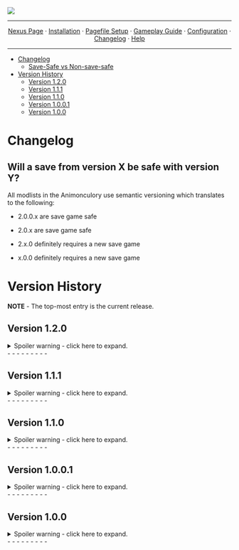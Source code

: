 <img src="https://i.imgur.com/kW90Y5Y.png" target="_blank"></a>

---

<p align="center">
  <a href="https://www.nexusmods.com/skyrimspecialedition/mods/149944">Nexus Page</a> ·
  <a href="README.md">Installation</a> ·
  <a href="PAGEFILE.md">Pagefile Setup</a> ·
  <a href="GAMEPLAY.md">Gameplay Guide</a> ·
  <a href="CONFIGURATION.md">Configuration</a> ·
  <a href="CHANGELOG.md">Changelog</a> ·
  <a href="HELP.md">Help</a>
</p>

---

- [Changelog](#changelog)
  - [Save-Safe vs Non-save-safe](#will-a-save-from-version-x-be-safe-with-version-y)
- [Version History](#version-history)
  - [Version 1.2.0](#version-120)
  - [Version 1.1.1](#version-111)
  - [Version 1.1.0](#version-110)
  - [Version 1.0.0.1](#version-1001)
  - [Version 1.0.0](#version-100)

# Changelog

## Will a save from version X be safe with version Y?

All modlists in the Animonculory use semantic versioning which translates to the following:

- 2.0.0.x are save game safe

- 2.0.x are save game safe

- 2.x.0 definitely requires a new save game

- x.0.0 definitely requires a new save game

# Version History

**NOTE** - The top-most entry is the current release.

## Version 1.2.0

<details>
  <summary>Spoiler warning - click here to expand.</summary>


### IMPORTANT

- This is NOT be a save-safe update. You will need to start a new game.
- There are new program requirements for the list. More information can be found [https://github.com/Lost-Outpost/Telsera/blob/main/README.md#installing-net-sdk-and-net-framework]{HERE}.
- Cheat mods have been re-added since I situated my compilation methods. Don't worry, they will be OFF by default.

### Breakdown

- Added various FDE based mods by anbeegod
- Added Configurable Commentary Rate Slider
- Added Configurable Commentary Rate Slider - Settings Loader
- Added Improvement Names Customized AE
- Added Skyrim Teas (Madgbi Edition)
- Added Gleaming Glaciers - High Quality Glacier Meshes Textures and LOD
- Added Less Free Food in Barrels and Sacks - SkyPatcher
- Added No Random Books in Crypts and Dwemer Ruins
- Added T-Pose Animal Fix by SpinPigeon
- Added Behavior Data Injector
- Added Behavior Data Injector Universal Support
- Added Combat Pathing Revolution
- Added Combat Pathing Revolution AE
- Added Vanilla Eating Animation Fixes
- Added HDT-SMP Slot 32 Fix
- Added Sky Idles
- Added Sky Idles - Settings Loader
- Added NPCs Wear Amulets of Mara PLUS
- Added Immersive Rejections
- Added Book Covers Skyrim - USSEP Update
- Added Ivy's Stendarr's Beacon Overhaul
- Added Ruins of Rkund - Overhaul
- Added Northern Scenery - Addons Patches and Fixes
- Added Luscious Mara's Eye - A Pond Overhaul
- Added Honeystrand Grove is an Actual Grove - Overhaul
- Added Redwater Brewery - An Overhaul
- Added Dawnguard - Hall of Vigilant Requirement
- Added TRX Futanari Addon NG
- Added Fair Skin Complexion
- Added Reverie - Fair Skin Complexion - Blend for TRX (I no longer procrastinated on this - hurray!)
- Added Less Generic Housecarls - Argis (Markarth)
- Added Return Aegisbane
- Added Revealing Rune
- Added Unmasking Sybille
- Added Respectful Ravyn
- Added Much Dimmer Fog and Mist
- Added AddItemMenu - Ultimate Mod Explorer (Optional Mods - OFF by default)
- Added AddItemMenu - NG (Optional Mods - OFF by default)
- Added Puzzle Pillar Auto-Solve (Optional Mods - OFF by default)
- Added Hearthfire Building for Cheats AE (Optional Mods - OFF by default)
- Added Goldenhills Plantation Free Craft (Optional Mods - OFF by default)
- Added Get Out Of My Way - Push NPCs (Optional Mods - OFF by default)
- Added Crimson Nirnroot Cheat Chest for JK's Sinderion's Field Laboratory (Optional Mods - OFF by default)
- Added Sorcerer - Scroll Enchanters in Major Cities
- Added Glorious Gradients
- Added Persistent Dragonstone
- Added RaceMenu Undress
- Added Whispers of the Daedric Princes
- Added The Standing Sound Stones
- Added Dungeon Sounds Overhaul 2
- Added Mephala Revoiced
- Added Ghostly Helgi Voice
- Added Hrothmund the Red Enhanced Voice
- Added Lower Sounding Thieves Guild Door
- Added Cathedral - Plants
- Added Cave Brazier
- Added Rally's Handcarts
- Added ElSopa HD - Dirt Blast SE
- Added Praedy's Blackreach deposits and falmer cave ceiling glow
- Added Dragon Glyphs HD - Fixed
- Added Optimized Meshes - KG's Fences
- Added Better Female Elks
- Added HD Reworked Shellbug
- Added Skeever Tail HD
- Added Netch HD
- Added Silt Strider HD
- Added Ash Hopper HD
- Added 4K Warthog
- Added EMPEROR - Giant Crab Overhaul
- Added Less Ghostly Emperor Crab
- Added Shroom Beetles
- Added Shroom Beetles - ENB Glow
- Added Shroom Beetles - Loot Edit and CC Additions
- Added Cannibal Draugr on Solstheim
- Added Salt and Wind - KS Hairdos - Update
- Added Nordic Farmfield Stonewalls
- Added Realistic AI Detection (RAID) - Lite
- Added The Pigeon's Nest
- Added Better Blended Mushrooms Fix
- Added Snowy Ships for Snowy Regions
- Added Snowy Carts for Snowy Regions
- Added Snowy Surfaces Sound Collision and Aesthetics
- Added Hawk Patch - BOS Remake
- Added Slightly Better Nordic Henges
- Added CC Bittercup - Tweaks and Enhancements
- Added Tamrielic Distribution - More Distribution
- Added Actually Useful Butter Churns - BOS
- Added More Sensible Quartermasters
- Added Assorted Vampire Fixes and Tweaks
- Added MM - Real Cows
- Added Save The Shellbugs
- Added Hearthfire Multiple Adoptions
- Added Honorhall Orphanage Bugfixes and Expansion
- Added Hearthfire Multiple Adoptions Expanded
- Added Skyfall's COTN Falkreath Reshaped
- Added Tiny but Useful - Yet Another Patch Hub
- Added Finding Derkeethus
- Added Finding Derkeethus - compatibility patches
- Added Finding Derkeethus Duplicate FormID Fix
- Added Runic Dawnguard - Separated Lost Relic Questline
- Added Balamath - Ayleid Ruin Dungeon
- Added Hammet's Folly - AE
- Added Shor's Stone Scenes Restored - Cut Content Restoration
- Added Village of the Skaal
- Added Gonzeh - Shor's Stone Overhaul
- Added Deadly Dragon Lair Locations - AIO
- Added Deadly Dragon Lairs - Patch Collection
- Added JK's Riverwood Trader
- Added JK's Dragonsreach
- Added JK's Blue Palace
- Added JK's Palace of the Kings
- Added JK's Mistveil Keep
- Added JK's Understone Keep
- Added Myrwatch Statics
- Added Tundra Homestead Stability
- Added Hendraheim Hall Stability
- Added Static Shadowfoot Sanctum
- Added Static Bloodchill Manor (Child Bedroom Version)
- Added Goldenhills Plantation - A Few Tweaks
- Added FabiRai's Ivarstead VCO - Vanilla City Overhaul
- Added FabiRai's Karthwasten VCO - Vanilla City Overhaul
- Added Blended Roads Optimized Meshes (Really Blended)
- Added Skyrim Remastered - Glaciers and Ice
- Added Icy Cave Remaster - Ice Material Patch
- Added Berrybog's Blackreach Bush
- Added Drengin's Blue Palace - Mesh Only Replacer
- Added FYX - Smooth Wells
- Added FYX - Windhelm Stable Roof
- Added FYX - Eastern Empire Company Building
- Added Whiterun Doors and Gate 2K
- Added Mora Tapinella 4k
- Added Iconic's Weathered Dragonstone Retexture (4K-2K)
- Added Weathered Apiary Texture - 8K - 4K - 2K
- Added Weathered Barrels Retexture (SMIM - BOS)
- Added Weathered Dark Elf Furniture Retexture - 4K-2K
- Added Solstheim Objects SMIMed - High Poly Dark Elf Furniture
- Added Reasonably Round Dunmer Lanterns - High Poly Meshes - ENB Light
- Added Better Windhelm Ground Meshes - My fixes
- Added Sconces of Skyrim - Markarth and Dwemer Braziers Improved
- Added Pandorable's Wicked Witches - Illia Selveni
- Added Pandorable's Heroes of Sovngarde
- Added Lalup's NPCs - Creation Club
- Added Cynn's Breezehome
- Added Cynn's Honeyside Redone
- Added Cynn's Proudspire Manor
- Added Cynn's Vlindrel Hall
- Added HS Player Homes - Hjerim
- Added HS Player Homes - Severin Manor
- Added Kynesgrove Burial Site Graveyard
- Added Lore Friendly Whiterun Walls
- Added YETI - High Hrothgar Troll Den
- Added Sym's Dead Men's Respite
- Added Blackreach Improved
- Added Dwemer Elevator Lights
- Added Riften Detour
- Added Fish Plaque Fixes and Improvements
- Added Bellyaches Animal and Creature Pack Revamp
- Added Skyking Signs
- Added Rally's Blackreach Mushrooms
- Added ENB Light Detection Fix
- Added ENB Lights For Effect Shaders
- Added Particle Lights for ENB - Riekling Outposts
- Added Particle Lights for ENB - Falmer Things
- Added Particle Lights for ENB - Shellbug
- Added Less Distracting Blowing Snow Effects for ENB Particle Patch
- Added Creation Club Basket Distribution - Base Object Swapper (BOS) (Forgotten Retex Project Patch)
- Added Better Optimized and Fixed Riften Meshes
- Added Sleeveless Dawnguard Light Armor - Broken First Person Mesh Fix.
- Added Vanaheimr - Farmhouses
- Added Numinous Nord Ruins - Complex Parallax Nordic Dungeon Retexture 8K 4K 2K
- Added Sole Purpose for OStim Standalone
- Added MilK's BDG for OStim Standalone
- Added OSex Animations AE
- Added OSex Pack Bad Girls of Skyrim
- Added OSex Pack Bad Boys of Skyrim
- Added OSex Pack Dual Wield
- Added OSex Pack Wizard Sex
- Added OSex Attire AE
- Added OStim OSex Animations Port
- Added Riverbord Solitude - Complex Parallax Texture Overhaul 4k-2k
- Added Rally's Manhole of Solitude
- Added Solitude Clover to Ivy Replacer 2K
- Added Hadvar Cart Crash Fix
- Added Blary's Booksets - Optimized
- Added Voiced Narrative - Farming (Creation Club)
- Added Enhanced Lights and FX
- Added ELFX Shadows
- Added ELFX Shadows - Official Patches Hub
- Added ELFX Shadows My Patches
- Added ELFX - Hearthfire Light Addon
- Added ELFX Shadows - AE Patch
- Added ELFX Cave Cliff Mesh Fix
- Added ELFX or LUX - Myrwatch Mesh Patch
- Added ELFX Subtle Candle Smoke
- Added High Poly Blackreach Mushrooms - ELFX Patch
- Added Luminosity Lighting Overhaul - The Cathedral Concept
- Added Ambient Templates for Lighting Mods (Optional Mods - OFF by default)
- Updated BodySlide and Outfit Studio
- Updated Creation Kit Platform Extended for Skyrim
- Updated The Whispering Door - Quest Expansion
- Updated Hammet Dungeon Pack 1 SE
- Updated Hammet Dungeon Pack 2 SE
- Updated Hammet's Dungeon Pack 1 - Unique Rewards by Xtudo SE
- Updated Foamimi's Misc NPC Visual Overhaul
- Updated Joseb 2.0 - BodySlide Preset for HIMBO v5
- Updated Lovemaking Compendium for OStim Standalone
- Updated Ostim Standalone Sound Overhaul
- Updated You Got Caught for OStim SA - Cheating And Public Lewdness Reactions
- Updated Stress and Fear - A Dynamic Sanity System
- Updated powerofthree's Papyrus Extender
- Updated powerofthree's Tweaks
- Updated Imperial Armors and Weapons Retexture SE
- Updated Xavbio Cubemap Patch Hub (3BA - HIMBO)
- Updated Xavbio Armors Collection - HIMBO V5 Refits
- Updated Xavbio Armors - 3BA patch
- Updated Stalhrim Refrozen Patch Hub (3BA - BHUNP - HIMBO)
- Updated Enhanced Rocks and Mountains - Fix and Addon
- Updated Particle Patch
- Updated SkyPatcher
- Updated Conditional Expressions - Subtle Face Animations
- Updated Conditional Expressions Extended
- Updated Dynamic Interior Ambient Lighting (DIAL)
- Updated Pandora Behaviour Engine Plus
- Updated Unofficial Skyrim Special Edition Patch - USSEP
- Updated Unofficial Skyrim Modder's Patch (USMP)
- Updated Navigator - Navmesh Fixes
- Updated Locked Vein Activation Fix
- Updated RaceMenu OverlayFix and Various Mod Fixes
- Updated Mundus - A Standing Stone Overhaul
- Updated Blade and Blunt - A Combat Overhaul
- Updated Nilheim - Misc Quest Expansion
- Updated Snowy Standing Stones for Snowy Regions
- Updated Serana Dialogue Expansion
- Updated Snazzy Interiors Patch Collection
- Updated SSE Engine Fixes (skse64 plugin)
- Updated Windhelm Objects SMIMed
- Updated Rare Curios - Bolts Expanded
- Updated Better Civil War Guards SPID
- Updated Lightened Skyrim - Base Object Swapper edition
- Updated OComfort - OStim Romance Fork
- Updated Snazzy Solitude AIO
- Updated Assorted Mesh Fixes
- Updated Embers XD
- Updated Stretched Snow Begone Definitive Edition
- Updated Natural Waterfalls
- Updated Various Landscape Fixes For Grass Mods Patches
- Updated Simple Snow Improvements - Skyrim Fixes (BOS)
- Updated Description Framework
- Updated Nordic Stonewall Terraces
- Updated Snazzy Misc Locations
- Updated Core Impact Framework (CIF)
- Updated Housecarls Pre-Thaneship
- Updated NPCs React To Fire
- Updated Water Effects Brightness and Reflection Fix
- Updated DynDOLOD 3 Alpha
- Updated Elven Armors and Weapons Retexture SE
- Updated Menagerie - An Anniversary Edition Pet Overhaul
- Updated Stress and Fear - A Dynamic Sanity System
- Updated After the Civil War - Siege Damage Repairs
- Updated Unmarked Locations Pack - AIO
- Updated Mrf's Solitude
- Updated Photo Mode
- Updated CBBE 3BA Vanilla Outfits Redone
- Updated ACE - 3BA Refit
- Updated JK's Guild HQ Interiors Patch Collection
- Updated COTN Dawnstar - Patch Collection
- Updated COTN Morthal - Patch Collection
- Updated COTN Falkreath - Patch Collection
- Updated Voiced Narrative - Bloodchill Manor (Creation Club)
- Updated Voiced Narrative - Ghosts of the Tribunal (Creation Club)
- Updated Voiced Narrative - The Gray Cowl Returns (Creation Club)
- Updated Faithful Faces - Vanilla Hair Remake SMP - Consistency Patches
- Removed Alcoholic Lite Effects for Gourmet
- Removed More to Say
- Removed Siege at Icemoth
- Removed Siege at Icemoth - Simonrim Patch
- Removed Siege at Icemoth - Stormcrown Patch
- Removed Boethiah's Calling - Alternate Questline
- Removed Mehrunes Dagon's Shrine Unlocked - Pieces of the Past Alternate Ending
- Removed Mephala's Curse - Whispering Door Quest Addon
- Removed Redeeming Fultheim - A Blades Quest Addon
- Removed The Taste of Death - Quest Addon
- Removed Save the Dark Brotherhood
- Removed Your Choices Matter - A Dark Brotherhood Expansion
- Removed Your Choices Matter - A Dark Brotherhood Expansion - Settings Loader
- Removed Windhelm without Civil War - Jagged Crown and Thane for Non-Militants
- Removed Lighting Toolkit
- Removed HS Riverwood - Riverwood Trader
- Removed JK's The Bannered Mare - Declutter and Performance
- Removed JK's Candlehearth Hall - Declutter and Performance
- Removed JK's Bee and Barb - Declutter and Performance
- Removed JK's Sinderion's Field Laboratory - Decluttered and Improved
- Removed JK's Septimus Signus's Outpost Lite
- Removed Imperial Armors and Weapons Retexture - 3BA and HIMBO Refits
- Removed Imperial Armors and Weapons Retexture - Refit Fixes
- Removed Dynamic Things Alternative - BOS
- Removed Dynamic Things Alternative - BOS - Settings Loader
- Removed Regional Food Barrels - BOS
- Removed Soul Cairn Gravestone and Spire Sizes Randomized - Base Object Swapper
- Removed Soul Cairn Tree and Shrub Sizes Randomized - Base Object Swapper
- Removed Diamond Skin (CBBE)
- Removed Spaghetti's Palaces - AIO
- Removed Floppy Schlongs SE With Collision - SMP CBPC
- Removed Environs - Master Plugin
- Removed Environs - Riften Warehouse
- Removed Environs - Kolskeggr
- Removed Environs - Hroggar's House
- Removed Unique Reach Bridges - BOS
- Removed Simple Player Homes Improvements AIO
- Removed World Encounter Hostility Fix
- Removed WIDeadBodyCleanupScript Crash Fix
- Removed Rally's Dark Elf Furniture (High Poly - ENB Light)
- Removed Ancient Falmer Armors and Weapons Retexture
- Removed Vanilla Plus City Entrances
- Removed Hammet's Dungeon Pack 1 - Unique Rewards by Xtudo
- Removed Hammet's Dungeon Pack 2 - Unique Rewards by Xtudo
- Removed SABRECAT by Kajuan
- Removed Highland Cow HD by Pfuscher
- Removed Horker by Pfuscher
- Removed RUSTIC FROSTBITE SPIDER
- Removed Real Rabbits HD - Color Variants and High Poly Mesh
- Removed Party At The Back - Party Outfit Replacer (3BA - HIMBO)
- Removed Snazzy Interiors - Riften Black-Briar Manor - NPC
- Removed Snazzy Interiors - The Retching Netch - NPC
- Removed Edmond's Snowy Improvments for Rudys HQ Nordic Ruins
- Removed RUSTIC NORDIC MURALS
- Removed OAR - Detection Plugin
- Removed OAR - Sleeping NPCs Detector
- Removed UNDERDOG - Animations
- Removed Farmhouses of the Nords
- Removed Skyland - Solitude
- Removed Xavbio's Ancient Nord Armors Redone for 3BA
- Removed Water Effects Fix - BOS
- Removed Lux
- Removed Lux - Patch Hub
- Removed Actually Brighter Lux Templates
- Removed Tiber Septim Room Improvement - Lux Fixes
- Removed Redguard Elite Reintegration
- Removed Prisoner Cart Fix SMIM
- Removed High Poly Soul Husks
- Removed FYX - Campfire Reacts to the Wind
- Fixed incorrect condition preventing ".. (Scene Start)" from being accessible via OStim Romance.
- Fixed Rolff Stone-Fist's body from not being removed post-optional-murder.
- Fixed various flickering/missing meshes in various areas (ie. Brinewater Grotto, Glenmoril Coven, Bloodskal Barrow, Bee and Barb).
- Fixed wrong navmesh forwarding along the bridge leading into Riverwood via Riverwood Falls.
- Fixed empty hand cover with shield animation placement.
- Fixed missing bed textures in Hendraheim.
- Fixed (hopefully) the two Alik'r members from standing in the same spot forever post-quest completion.
- Fixed too dark grass in interiors + was able to re-enable the respective ENB setting impacting interior grass now that Lux is gone.
- Tweaked armor meshes so some have sleeves while others don't (still have pants).
- Tweaked animation selection via Billyy and Nibbles' OStim packs.
- Tweaked trees to be a teeny tad bigger.
- Tweaked grass selection via Freak's Flora Fields.
- Downscaled version of grass mods are now integrated by default.
- Ran BethINI on Medium + Recommended Tweaks + a few extra tweaks.
- Under Optional Mods, a new option to turn Survival Mode off by default/per new game launch is available.
- Made a boatload of custom conflict resolution patches regarding lighting, clutter, trees, etc. - phew!

</details>
- - - - - - - - -

## Version 1.1.1 

<details>
  <summary>Spoiler warning - click here to expand.</summary>


### IMPORTANT
 
- This is a save-safe update.
- You may receive a warning about missing plugins. This is safe to ignore.

### Breakdown

- Added 3BA and HIMBO Bodyslide for Imperial Armors and Weapons Retexture SE
- Added xavbio's meshes for 3BA
- Added Bloodchill Manor Entrance Fix
- Added Xavbio's Sleeved Savior's Hide - HIMBO Refit (technically already in the pack, but swapped to the Nexus version instead of my separate upload)
- Added No grass in caves
- Added optional downscaled versions of Telsera's grass setup for a performance boost.
- Updated JK's The Winking Skeever
- Updated JK's Septimus Signus's Outpost
- Updated Ryn's Skyrim patch collection
- Updated Enhanced Worldspace Maps
- Updated Xavbio Armors Collection - 3BA Refits
- Updated HIMBO - Vagina from 3BA Refit for MOXIE Skinblend
- Removed Security Overhaul SKSE - Some More Locks
- Removed Smooth Random Idle Animation
- Removed Simple Werewolf Looting
- Removed BCS - Normal Map Fix
- Fixed CTDs while selecting a hair from KS Hairdos in Racemenu.
- Fixed clipping on the female version of Ancient Draugr Armor.
- Fixed incompatibility between Skyrim Skill Uncapper and Custom Skills Framework.
- Fixed missing textures at Bloodchill Manor.
- Fixed several issues regarding interior flickering (ie. Temple of Talos, Winking Skeever).
- Fixed several issues regarding clipping objects within certain interiors (ie. Whiterun Stables, Carlotta's House).
- Fixed incorrect landscaping placement around Half Moon Creek.
- Fixed odd shadows on books.
- Fixed overly bright interior grass.
- Fixed slight background lines when using DOF.
- Fixed an incorrectly flagged ESPFE patch file, which caused Lux to move to the top of the load order.
- Tweaked Scrambled Bugs to have equipBestAmmunition set to true.
- Tweaked Scrambled Bugs to have modifyArmorWeightPerkEntryPoint set to false.
- Tweaked Skyrim Skill Uncapper to have bUseLegendarySettings set to false.
- Tweaked ENB settings to have a smidge brighter interiors.
- Unpacked some of the new BSAs from the previous update.

</details>
- - - - - - - - -

## Version 1.1.0 

<details>
  <summary>Spoiler warning - click here to expand.</summary>
  

### IMPORTANT

- This is NOT be a save-safe update. You will need to start a new game.

### Breakdown

- Added Floppy Schlongs With Collision - SMP CBPC
- Added Water Effects FIX
- Added Conjuration Limit Fix
- Added Perk Entry Point Extender
- Added Spaghetti's Cities AIO - COTN Falkreath Patch
- Added A Smelter for Falkreath - Cities of the North
- Added Smelters for Riften and Solitude (Riften Version)
- Added Favorite Things - Extended Favorites Menu for SkyUI
- Added IDRS - Improved Disabled Race Scaling
- Added Better Pelts and Hides
- Added Better Pelts and Hides - Optimized Textures
- Added Wine Bottle Refine
- Added Medieval Spirits
- Added Medieval Wines for Dungeons and Tombs - Base Object Swapper
- Added Regional Food Barrels - Base Object Swapper
- Added Night Mother
- Added Skeleton Replacer HD - DLC2 Forge Clutter Addon
- Added Xavbio Armors - 3BA patch
- Added Oh Barnacles - Nordic Barnacle Harvest Fix
- Added RUSTIC ANIMATED POTIONS and POISONS
- Added RUSTIC AZURA'S STAR
- Added Higher Poly Vanilla Horses for AE
- Added Higher Poly Vanilla Dragons
- Added Subdivide and Smooth - Vines
- Added CC Bone Colossus Skeleton Fix
- Added Better Karstaag Skull Wall
- Added Realistic Primitive Horse Breeds - Anniversary Update
- Added Frostbite Spider UV Fix
- Added Overlooked Dungeon Objects Retextures
- Added Dragonborn Ingredients
- Added Horse Shoulder Harness Retexture
- Added Caveworm Plant - Smooth Meshes
- Added Rudy HQ - More Lights for ENB - Torchbugs and Moths
- Added Rally's Butterflies Moths and Torchbugs
- Added Improved Dragonfly
- Added HD Bees and Honeycombs
- Added HD Meshes and Textures for Animal and Creature Drops
- Added MM - REAL ELKS
- Added Enhanced Worldspace Maps
- Added Gorgeous Giant Camps Compilation - FuzzBeed's Giant Camps
- Added FuzzBeed's Giant Camps AIO - Patch Collection
- Added Lore Friendly Evergreen Grove
- Added Lore Friendly Clearpine Pond
- Added Lore Friendly Autumnshade Clearing
- Added Lore Friendly Shrouded Grove
- Added Lore Friendly Peaks Shade Tower
- Added Lighting the 7000 Steps
- Added Vanilla Plus City Entrances
- Added Nightgate Inn Revived
- Added Ivy - Riverwood Smelter Addon
- Added Old Hroldan Ruins
- Added Ryn's Lumber Mills
- Added Various Landscape Fixes For Grass Mods Patches
- Added Ryn's Skyrim patch collection
- Added Sym's Frostflow Lighthouse
- Added Dawnstar - The Hawking Horker
- Added Morthal Where's Wares
- Added Klimmek the Small Time Trader of Ivarstead SE
- Added Dynamic Follower Weakening (SPID)
- Added No Friendship for Rolff
- Added Detailed Exteriors
- Added Ryn's Standing Stones
- Added Ryn's Standing Stones Patch Collection
- Added Cathedral - Mushrooms
- Added Highland Cow HD by Pfuscher
- Added Snowy Standing Stones for Snowy Regions
- Added Skyrim Remastered - High Hrothgar v2
- Added High Poly Project (Custom Install)
- Added Rally's Riekling Outposts
- Added Prince and the Pauper
- Added Prince and the Pauper Refine
- Added Prince and the Pauper - HD Orphan Clothes
- Added Half Moon Creek
- Added Juniper's House for Illia
- Added Juniper's House for Golldir
- Added Juniper's House for Anska
- Added Juniper's House for Revus
- Added Gonzeh - Left Hand Mine Mini
- Added Rest for the Weary - Better Beds in Whiterun Temple
- Added Deep Slumber - A Dwemer Bed Replacer (BOS)
- Added Reclusive Respite - A High Hrothgar Furniture Replacer (BOS)
- Added Wall Mounted Dead Animals Fixes
- Added HFs - Meadery Brewer - remodel
- Added Rally's Honey Pots (High Poly)
- Added 3BA 3BBB CBPC Realistic Firm Breasts Butt Belly and Thighs (3BA RFBBBT)
- Added Freak's Floral Veil - A Cathedral Grass Overhaul
- Added Freak's Floral Solstheim - A Cathedral Grass Overhaul
- Added various works by Jkrojmal, Gutmaw, HyliosSykes, Temryuu, and FabiRai
- Added Killmove Fixes
- Added Werewolf Kill Moves Fixed
- Added CC Dawnfang and Duskfang - No Forced Quest
- Added CC Camping - Comfy Sleeping
- Added Windhelm Objects SMIMed
- Added HFs - Windhelm interior window - FIX
- Added Riften Ragged Flagon Flickering Fix
- Added Deer Skull and Antlers Retexture
- Added JK's Interiors Lite
- Added JK's Sinderion's Field Laboratory - Decluttered and Improved
- Added JK's Inns - Declutter and Performance
- Added Snazzy Interiors - Riften Black-Briar Manor - NPC
- Added Snazzy Interiors - The Retching Netch - NPC
- Added Safety of Skuldafn - Railing and Small Fixes
- Added Ryn's Anise's Cabin
- Added Less OP COTN Dawnstar
- Added Barenziah's Glory SE
- Added Meeko The Husky
- Added Vigilance the Husky
- Added Retexture for Bread - Hearthfire
- Added slightly Better Honey Nut Treat
- Added Slightly Better Tern Feathers
- Added Folded Rag Diversification
- Added Gourmet Patches by Missile
- Added RUSTIC NORDIC MURALS
- Added RUSTIC MAPS
- Added HD Reworked Falmer Architecture
- Added Forgotten Creatures
- Added RUSTIC FROSTBITE SPIDER
- Added Horker by Pfuscher
- Added Better Oghma Infinium
- Added Real Rabbits HD - Color Variants and High Poly Mesh with Fur
- Added Mari's Ivy - Nordic Ruins Addon
- Added Skyland Windhelm
- Added Diamond Skin (CBBE)
- Updated Mfg Fix NG
- Updated Don't Rush Me - Fewer Forcegreets - Markarth
- Updated Leather Armors Retexture
- Updated Masterwork - An Anniversary Edition Artifact Overhaul
- Updated Riverwood Falls - Waterfall Additions for Riverwood
- Updated Xavbio Armors Collection - HIMBO V5 Refits
- Updated Lux
- Updated Lux Orbis - Patch Hub
- Updated Housecarls Pre-Thaneship
- Updated powerofthree's Papyrus Extender
- Updated Conditional Expressions Extended
- Updated ImGui Icons
- Updated Enhanced Rocks and Mountains - Fix and Addon
- Updated Weapons Armor Clothing and Clutter Fixes - CBBE 3BA (WACCF and ACE 3BA)
- Updated The Gift of Saturalia - A Quest for the Holidays
- Updated Serana Dialogue Expansion
- Updated DynDOLOD Resources SE 3
- Removed Something Something it's not MINE okay - OAR
- Removed Skyking Hanging Moss
- Removed Guards and Stormcloaks Armors Retexture - 3BA and HIMBO bodyslides
- Removed xavbio's meshes for 3BA (Ancient Draugr Remade)
- Removed Leather Armors Retexture CBBE 3BA Bodyslide Patch
- Removed 3BA and HIMBO Bodyslide for Imperial Armors and Weapons Retexture SE
- Removed Imperial Armors and Weapons Retexture - Refit Fixes
- Removed Xavbio Dragon Armors - HIMBO and 3BA
- Removed Creep Cluster Collision Fixes
- Removed Creep Cluster Collision Fixes - Ash Cluster Tweaks
- Removed Oblivion Horses AE
- Removed Creation Club Wild Horses as Oblivion Horses
- Removed Iconic's Crown of Barenziah
- Removed HD Falmer Armor - Weapons - Huts - Etc
- Removed Falmer Overhaul - HD Falmer Armor - Weapons - Etc Patch
- Removed HD Reworked Horses
- Removed STEAM by Ramccoid
- Removed Leon S. Kennedy - Standalone Follower (HIMBO) (sorry Leon I need free real estate I hope u understand)
- Removed A Lot More Idle Marker
- Removed Fesive Modded Inns - More Idle Markers for COTN
- Removed Dovahkiin Can Perform Actions Too
- Removed Chakra's Creatures - Sirens
- Removed Chakra's Creatures - Swamp Skeletons
- Removed Chakra's Creatures - Scribers
- Removed Cernunnos
- Removed Shroom Beetles
- Removed Shroom Beetles - ENB Glow
- Removed Shroom Beetles - Loot Edit and CC Additions
- Removed Remove Distracting Things - Attached Camera FX Fog
- Removed Stuff of Shadows - 3D Nightingale Stone
- Removed Better Living for Septimus Signus
- Removed Random Male Wall Leaning Animations
- Removed Dynamic Female Ledge Sitting
- Removed Dynamic Female Rail Leaning
- Removed Dynamic Female Wall Leaning
- Removed Northern Roads - Higher Poly Stockade
- Removed Lore Friendly Guardian Stones
- Removed Skyland - High Hrothgar
- Removed 3D Soul Cairn Grass and Flora Replacements (just the grass portion)
- Removed Cathedral - 3D Solstheim Grass
- Removed Markarth - Help the Warrens and a Cure for Cairine
- Removed TRX Futanari TNG Addon NG
- Removed ENB Lights for Effect Shaders
- Removed AddItemMenu - Ultimate Mod Explorer
- Removed AddItemMenu - Ultimate Mod Explorer - NG
- Removed Puzzle Pillar Auto-Solve
- Removed Crimson Nirnroot Satchel - A 'Return to Your Roots' QoL Mod
- Removed Hearthfire Building for Cheats
- Removed Build Your Farming CC House With Gold
- Removed Godd Statue
- Removed The Facebreaker - Meridia's Beacon on a Mace
- Removed Maxwell the Cat (Misc Item)
- Removed Expanded Dawnguard Map Markers
- Removed RUSTIC DEATH HOUND and GARGOYLE
- Removed Depths of Skyrim - An Underwater Overhaul
- Removed Depths of Skyrim - Marked for Dive
- Removed Lost Passages - The Hidden City
- Removed Lost Passages - The Hidden City - Bittercup CC Patch
- Removed Rally's Display Cases
- Removed Bellyaches Animal and Creature Pack Revamp
- Removed Iconic's Morthal Quest Coffin Retexture
- Fixed floating barrels in Falkreath.
- Fixed missing textures on Windhelm bridges.
- Fixed broken Meeko dialogue.
- Fixed broken tern feather textures.
- Fixed FPS cap being set to true in ENB settings.
- Packed several mods into BSAs, such as Static Mesh Improvement Mod (SMIM), KS Hairdos, Female Makeup Suite etc.
- Tweaked crafting settings for HIMBO - Vag from 3BA to no longer show up. The crafting method was superseded by the TNG Addon Patch.
- Tweaked Camping dialogue to only appear with rank 4 NPCs (lover status).
- Tweaked various consistency and conflict resolution patches to cover more content. **Thank you Derryl for the deep dive and guidance!**
- Tweaked the install of various armor retextures to have sleeves and pants included.
- Tweaked the size of the trees to be bigger.
- Tweaked Northern Concept - Northern Roads to no longer overwrite small fur tent meshes.
- Tweaked Freak's Flora Fields setup to no longer have tundra dirt cliffs (aka reverted to v3.0.3).
- Tweaked CBPC configs regarding the belly to no longer become inflated.
- Moved several texture mods around due to incorrect placement regarding conflicts.
- Disabled silly mods by default.

</details>
- - - - - - - - -

## Version 1.0.0.1 

<details>
  <summary>Spoiler warning - click here to expand.</summary>


- Fixed pitch black diffuse textures on Hide Armor.

</details>
- - - - - - - - -

## Version 1.0.0

<details>
  <summary>Spoiler warning - click here to expand.</summary>


- Release

</details>
- - - - - - - - -
